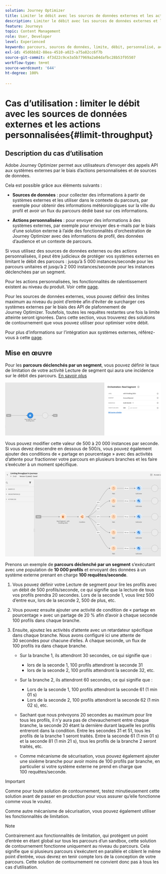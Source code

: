 ```yaml
---
solution: Journey Optimizer
title: Limiter le débit avec les sources de données externes et les actions personnalisées
description: Limiter le débit avec les sources de données externes et les actions personnalisées
feature: Journeys
topic: Content Management
role: User, Developer
level: Experienced
keywords: parcours, sources de données, limite, débit, personnalisé, actions
exl-id: 45d6bb82-88ea-4510-a023-a75a82cc6f7b
source-git-commit: 4f3d22c9ce3a5b77969a2a04dafbc28b53f95507
workflow-type: tm+mt
source-wordcount: '644'
ht-degree: 100%

---
```


# Cas d’utilisation : limiter le débit avec les sources de données externes et les actions personnalisées{#limit-throughput}

## Description du cas d’utilisation

Adobe Journey Optimizer permet aux utilisateurs d’envoyer des appels API aux systèmes externes par le biais d’actions personnalisées et de sources de données.

Cela est possible grâce aux éléments suivants :

* **Sources de données** : pour collecter des informations à partir de systèmes externes et les utiliser dans le contexte du parcours, par exemple pour obtenir des informations météorologiques sur la ville du profil et avoir un flux du parcours dédié basé sur ces informations.

* **Actions personnalisées** : pour envoyer des informations à des systèmes externes, par exemple pour envoyer des e-mails par le biais d’une solution externe à l’aide des fonctionnalités d’orchestration de Journey Optimizer avec des informations de profil, des données d’audience et un contexte de parcours.

Si vous utilisez des sources de données externes ou des actions personnalisées, il peut être judicieux de protéger vos systèmes externes en limitant le débit des parcours : jusqu’à 5 000 instances/seconde pour les parcours unitaires et jusqu’à 2 000 instances/seconde pour les instances déclenchées par un segment.

Pour les actions personnalisées, les fonctionnalités de ralentissement existent au niveau du produit. Voir cette [page](../configuration/external-systems.md#capping).

Pour les sources de données externes, vous pouvez définir des limites maximum au niveau du point d’entrée afin d’éviter de surcharger ces systèmes externes par le biais des API de plafonnement de Journey Optimizer. Toutefois, toutes les requêtes restantes une fois la limite atteinte seront ignorées. Dans cette section, vous trouverez des solutions de contournement que vous pouvez utiliser pour optimiser votre débit.

Pour plus d’informations sur l’intégration aux systèmes externes, référez-vous à cette [page](../configuration/external-systems.md).

## Mise en œuvre

Pour les **parcours déclenchés par un segment**, vous pouvez définir le taux de limitation de votre activité Lecture de segment qui aura une incidence sur le débit des parcours.  [En savoir plus](../building-journeys/read-segment.md)

![](assets/limit-throughput-1.png)

Vous pouvez modifier cette valeur de 500 à 20 000 instances par seconde. Si vous devez descendre en dessous de 500/s, vous pouvez également ajouter des conditions de « partage en pourcentage » avec des activités d’attente pour fractionner votre parcours en plusieurs branches et les faire s’exécuter à un moment spécifique.

![](assets/limit-throughput-2.png)

Prenons un exemple de **parcours déclenché par un segment** s’exécutant avec une population de **10 000 profils** et envoyant des données à un système externe prenant en charge **100 requêtes/seconde**.

1. Vous pouvez définir votre Lecture de segment pour lire les profils avec un débit de 500 profils/seconde, ce qui signifie que la lecture de tous vos profils prendra 20 secondes. Lors de la seconde 1, vous lirez 500 d’entre eux, lors de la seconde 2, 500 de plus, etc.

1. Vous pouvez ensuite ajouter une activité de condition de « partage en pourcentage » avec un partage de 20 % afin d’avoir à chaque seconde 100 profils dans chaque branche.

1. Ensuite, ajoutez les activités d’attente avec un retardateur spécifique dans chaque branche. Nous avons configuré ici une attente de 30 secondes pour chacune d’elles. À chaque seconde, un flux de 100 profils ira dans chaque branche.

   * Sur la branche 1, ils attendront 30 secondes, ce qui signifie que :
      * lors de la seconde 1, 100 profils attendront la seconde 31
      * lors de la seconde 2, 100 profils attendront la seconde 32, etc.
   * Sur la branche 2, ils attendront 60 secondes, ce qui signifie que :
      * Lors de la seconde 1, 100 profils attendront la seconde 61 (1 min 01 s)
      * Lors de la seconde 2, 100 profils attendront la seconde 62 (1 min 02 s), etc.
   * Sachant que nous prévoyons 20 secondes au maximum pour lire tous les profils, il n’y aura pas de chevauchement entre chaque branche, la seconde 20 étant la dernière durant laquelle les profils entreront dans la condition. Entre les secondes 31 et 51, tous les profils de la branche 1 seront traités. Entre la seconde 61 (1 min 01 s) et la seconde 81 (1 min 21 s), tous les profils de la branche 2 seront traités, etc.

   * Comme mécanisme de sécurisation, vous pouvez également ajouter une sixième branche pour avoir moins de 100 profils par branche, en particulier si votre système externe ne prend en charge que 100 requêtes/seconde.



>[!IMPORTANT]
>
>Comme pour toute solution de contournement, testez minutieusement cette solution avant de passer en production pour vous assurer qu’elle fonctionne comme vous le voulez.

Comme autre mécanisme de sécurisation, vous pouvez également utiliser les fonctionnalités de limitation.

>[!NOTE]
>
>Contrairement aux fonctionnalités de limitation, qui protègent un point d’entrée en étant global sur tous les parcours d’un sandbox, cette solution de contournement fonctionne uniquement au niveau du parcours. Cela signifie que si plusieurs parcours s’exécutent en parallèle et ciblent le même point d’entrée, vous devrez en tenir compte lors de la conception de votre parcours. Cette solution de contournement ne convient donc pas à tous les cas d’utilisation.
